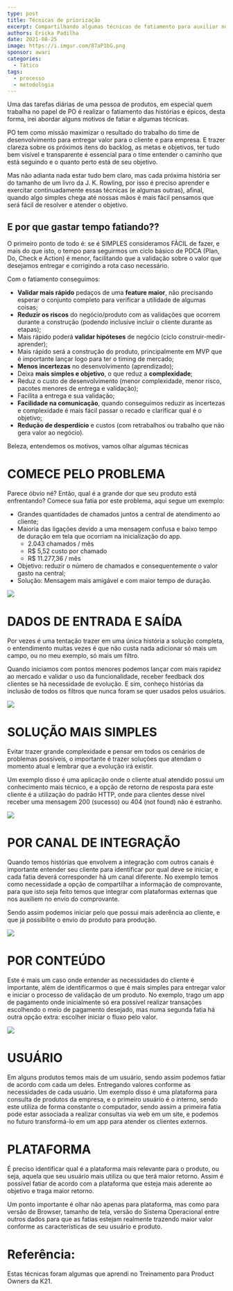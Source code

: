 ```yaml
---
type: post
title: Técnicas de priorização
excerpt: Compartilhando algumas técnicas de fatiamento para auxiliar no seu dia a dia de escrita de histórias
authors: Éricka Padilha
date: 2021-08-25
image: https://i.imgur.com/87aP1bG.png
sponsor: awari
categories:
  - Tático
tags:
  - processo
  - metodologia
---
```


Uma das tarefas diárias de uma pessoa de produtos, em especial quem trabalha no papel de PO é realizar o fatiamento das histórias e épicos, desta forma, irei abordar alguns motivos de fatiar e algumas técnicas.

PO tem como missão maximizar o resultado do trabalho do time de desenvolvimento para entregar valor para o cliente e para empresa. E trazer clareza sobre os próximos itens do backlog, as metas e objetivos, ter tudo bem visível e transparente é essencial para o time entender o caminho que está seguindo e o quanto perto está de seu objetivo.

Mas não adianta nada estar tudo bem claro, mas cada próxima história ser do tamanho de um livro da J. K. Rowling, por isso é preciso aprender e exercitar continuadamente essas técnicas (e algumas outras), afinal, quando algo simples chega até nossas mãos é mais fácil pensamos que será fácil de resolver e atender o objetivo.

## E por que gastar tempo fatiando??

O primeiro ponto de todo é: se é SIMPLES consideramos FÁCIL de fazer, e mais do que isto, o tempo para seguirmos um ciclo básico de PDCA (Plan, Do, Check e Action) é menor, facilitando que a validação sobre o valor que desejamos entregar e corrigindo a rota caso necessário.

Com o fatiamento conseguimos:

* **Validar mais rápido** pedaços de uma **feature maior**, não precisando esperar o conjunto completo para verificar a utilidade de algumas coisas;
* **Reduzir os riscos** do negócio/produto com as validações que ocorrem durante a construção (podendo inclusive incluir o cliente durante as etapas);
* Mais rápido poderá **validar hipóteses** de negócio (ciclo construir-medir-aprender);
* Mais rápido será a construção do produto, principalmente em MVP que é importante lançar logo para ter o timing de mercado;
* **Menos incertezas** no desenvolvimento (aprendizado);
* Deixa **mais simples e objetivo**, o que reduz a **complexidade**;
* Reduz o custo de desenvolvimento (menor complexidade, menor risco, pacotes menores de entrega e validação);
* Facilita a entrega e sua validação;
* **Facilidade na comunicação**, quando conseguimos reduzir as incertezas e complexidade é mais fácil passar o recado e clarificar qual é o objetivo;
* **Redução de desperdício** e custos (com retrabalhos ou trabalho que não gera valor ao negócio).

Beleza, entendemos os motivos, vamos olhar algumas técnicas

# COMECE PELO PROBLEMA

Parece óbvio né? Então, qual é a grande dor que seu produto está enfrentando? Comece sua fatia por este problema, aqui segue um exemplo:

* Grandes quantidades de chamados juntos a central de atendimento ao cliente;
* Maioria das ligações devido a uma mensagem confusa e baixo tempo de duração em tela que ocorriam na inicialização do app.
  * 2.043 chamados / mês
  * R$ 5,52 custo por chamado
  * R$ 11.277,36 / mês
* Objetivo: reduzir o número de chamados e consequentemente o valor gasto na central;
* Solução: Mensagem mais amigável e com maior tempo de duração.

![](/images/posts/tecnicas-de-priorizacao-1.png)

# DADOS DE ENTRADA E SAÍDA

Por vezes é uma tentação trazer em uma única história a solução completa, o entendimento muitas vezes é que não custa nada adicionar só mais um campo, ou no meu exemplo, só mais um filtro.

Quando iniciamos com pontos menores podemos lançar com mais rapidez ao mercado e validar o uso da funcionalidade, receber feedback dos clientes se há necessidade de evolução. E sim, conheço histórias da inclusão de todos os filtros que nunca foram se quer usados pelos usuários.

![](/images/posts/tecnicas-de-priorizacao-2.png)

# SOLUÇÃO MAIS SIMPLES

Evitar trazer grande complexidade e pensar em todos os cenários de problemas possíveis, o importante é trazer soluções que atendam o momento atual e lembrar que a evolução irá existir.

Um exemplo disso é uma aplicação onde o cliente atual atendido possui um conhecimento mais técnico, e a opção de retorno de resposta para este cliente é a utilização do padrão HTTP, onde para clientes desse nível receber uma mensagem 200 (sucesso) ou 404 (not found) não é estranho.

![](/images/posts/tecnicas-de-priorizacao-3.png)

# POR CANAL DE INTEGRAÇÃO

Quando temos histórias que envolvem a integração com outros canais é importante entender seu cliente para identificar por qual deve se iniciar, e cada fatia deverá corresponder há um canal diferente. No exemplo temos como necessidade a opção de compartilhar a informação de comprovante, para que isto seja feito temos que integrar com plataformas externas que nos auxiliem no envio do comprovante.

Sendo assim podemos iniciar pelo que possui mais aderência ao cliente, e que já possibilite o envio do produto para produção.

![](/images/posts/tecnicas-de-priorizacao-4.png)

# POR CONTEÚDO

Este é mais um caso onde entender as necessidades do cliente é importante, além de identificarmos o que é mais simples para entregar valor e iniciar o processo de validação de um produto. No exemplo, trago um app de pagamento onde inicialmente só era possível realizar transações escolhendo o meio de pagamento desejado, mas numa segunda fatia há outra opção extra: escolher iniciar o fluxo pelo valor.

![](/images/posts/tecnicas-de-priorizacao-5.png)

# USUÁRIO

Em alguns produtos temos mais de um usuário, sendo assim podemos fatiar de acordo com cada um deles. Entregando valores conforme as necessidades de cada usuário. Um exemplo disso é uma plataforma para consulta de produtos da empresa, e o primeiro usuário é o interno, sendo este utiliza de forma constante o computador, sendo assim a primeira fatia pode estar associada a realizar consultas via web em um site, e podemos no futuro transformá-lo em um app para atender os clientes externos.

# PLATAFORMA

É preciso identificar qual é a plataforma mais relevante para o produto, ou seja, aquela que seu usuário mais utiliza ou que terá maior retorno. Assim é possível fatiar de acordo com a plataforma que esteja mais aderente ao objetivo e traga maior retorno.

Um ponto importante é olhar não apenas para plataforma, mas como para versão de Browser, tamanho de tela, versão do Sistema Operacional entre outros dados para que as fatias estejam realmente trazendo maior valor conforme as características de seu usuário e produto. 

# Referência:

Estas técnicas foram algumas que aprendi no Treinamento para Product Owners da K21. 


